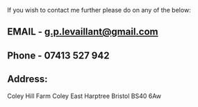 If you wish to contact me further please do on any of the below:

## EMAIL - [g.p.levaillant@gmail.com](g.p.levaillant@gmail.com)

## Phone - 07413 527 942

## Address:
  Coley Hill Farm
  Coley
  East Harptree
  Bristol
  BS40 6Aw
